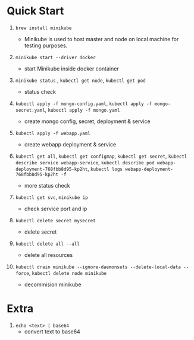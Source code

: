# Quick Start

1. `brew install minikube`
    - Minikube is used to host master and node on local machine for testing purposes.

2. `minikube start --driver docker`
    - start Minikube inside docker container

3. `minikube status` , `kubectl get node`, `kubectl get pod`
    - status check

4. `kubectl apply -f mongo-config.yaml`, `kubectl apply -f mongo-secret.yaml`, `kubectl apply -f mongo.yaml`
    - create mongo config, secret, deployment & service

5. `kubectl apply -f webapp.yaml`
    - create webapp deployment & service

6. `kubectl get all`, `kubectl get configmap`, `kubectl get secret`, `kubectl describe service webapp-service`, `kubectl describe pod webapp-deployment-768fbb8d95-kp2ht`,  `kubectl logs webapp-deployment-768fbb8d95-kp2ht -f`
    - more status check

7. `kubectl get svc`, `minikube ip`
    - check service port and ip 

8. `kubectl delete secret mysecret`
    - delete secret

9. `kubectl delete all --all`
    - delete all resources

10. `kubectl drain minikube --ignore-daemonsets --delete-local-data --force`, `kubectl delete node minikube`
    - decommision minikube
    

# Extra

1. `echo <text> | base64`
    - convert text to base64